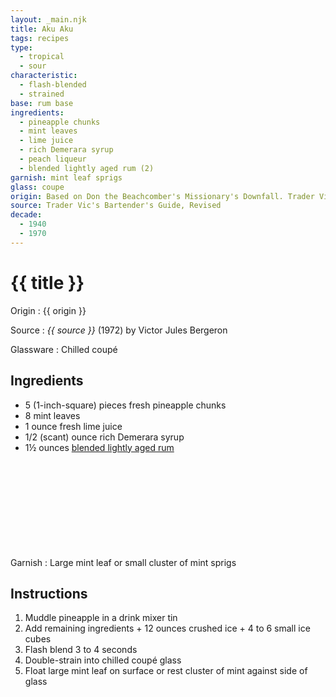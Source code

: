 ```yaml
---
layout: _main.njk
title: Aku Aku
tags: recipes
type:
  - tropical
  - sour
characteristic:
  - flash-blended
  - strained
base: rum base
ingredients:
  - pineapple chunks
  - mint leaves
  - lime juice
  - rich Demerara syrup
  - peach liqueur
  - blended lightly aged rum (2)
garnish: mint leaf sprigs
glass: coupe
origin: Based on Don the Beachcomber's Missionary's Downfall. Trader Vic's Bartender's Guide, wherein this recipe appears, was published in 1947; the revised edition first saw print in 1972.
source: Trader Vic's Bartender's Guide, Revised
decade:
  - 1940
  - 1970
---
```

<!-- markdownlint-disable MD025 -->
# {{ title }}
<!-- markdownlint-disable MD025 -->

Origin
  : {{ origin }}

Source
  : <cite>{{ source }}</cite> (1972) by  Victor Jules Bergeron

Glassware
  : Chilled coupé

## Ingredients

* 5 (1-inch-square) pieces fresh pineapple chunks
* 8 mint leaves
* 1 ounce fresh lime juice
* 1/2 (scant) ounce rich Demerara syrup
* 1&frac12; ounces [blended lightly aged rum](/rums/04-rum-blended-lightly-aged/)<icon-l space="1em" label="(2)" class="bigger"><span class="with-icon"><svg class="icon"><use href="/assets/images/icons/circle-2.svg#circle-2"></use></svg></span></icon-l>

Garnish
  : Large mint leaf or small cluster of mint sprigs

## Instructions

1. Muddle pineapple in a drink mixer tin
2. Add remaining ingredients + 12 ounces crushed ice + 4 to 6 small ice cubes
3. Flash blend 3 to 4 seconds
4. Double-strain into chilled coupé glass
5. Float large mint leaf on surface or rest cluster of mint against side of glass
